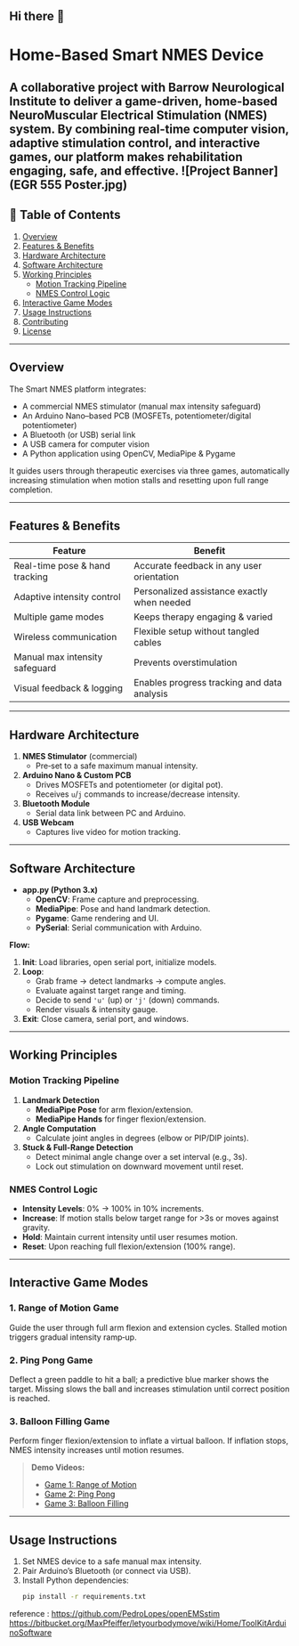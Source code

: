 ## Hi there 👋
# Home-Based Smart NMES Device

A collaborative project with Barrow Neurological Institute to deliver a game-driven, home-based NeuroMuscular Electrical Stimulation (NMES) system. By combining real-time computer vision, adaptive stimulation control, and interactive games, our platform makes rehabilitation engaging, safe, and effective.
![Project Banner](EGR 555 Poster.jpg)
---

## 📑 Table of Contents
1. [Overview](#overview)  
2. [Features & Benefits](#features--benefits)  
3. [Hardware Architecture](#hardware-architecture)  
4. [Software Architecture](#software-architecture)  
5. [Working Principles](#working-principles)  
   - [Motion Tracking Pipeline](#motion-tracking-pipeline)  
   - [NMES Control Logic](#nmes-control-logic)  
6. [Interactive Game Modes](#interactive-game-modes)  
7. [Usage Instructions](#usage-instructions)  
8. [Contributing](#contributing)  
9. [License](#license)  

---

## Overview
The Smart NMES platform integrates:  
- A commercial NMES stimulator (manual max intensity safeguard)  
- An Arduino Nano–based PCB (MOSFETs, potentiometer/digital potentiometer)  
- A Bluetooth (or USB) serial link  
- A USB camera for computer vision  
- A Python application using OpenCV, MediaPipe & Pygame  

It guides users through therapeutic exercises via three games, automatically increasing stimulation when motion stalls and resetting upon full range completion.

---

## Features & Benefits
| Feature                          | Benefit                                                  |
|----------------------------------|----------------------------------------------------------|
| Real-time pose & hand tracking  | Accurate feedback in any user orientation                |
| Adaptive intensity control       | Personalized assistance exactly when needed              |
| Multiple game modes              | Keeps therapy engaging & varied                          |
| Wireless communication           | Flexible setup without tangled cables                    |
| Manual max intensity safeguard   | Prevents overstimulation                                 |
| Visual feedback & logging        | Enables progress tracking and data analysis              |

---

## Hardware Architecture
1. **NMES Stimulator** (commercial)  
   - Pre‑set to a safe maximum manual intensity.  
2. **Arduino Nano & Custom PCB**  
   - Drives MOSFETs and potentiometer (or digital pot).  
   - Receives `u`/`j` commands to increase/decrease intensity.  
3. **Bluetooth Module**  
   - Serial data link between PC and Arduino.  
4. **USB Webcam**  
   - Captures live video for motion tracking.  

---

## Software Architecture
- **app.py (Python 3.x)**  
  - **OpenCV**: Frame capture and preprocessing.  
  - **MediaPipe**: Pose and hand landmark detection.  
  - **Pygame**: Game rendering and UI.  
  - **PySerial**: Serial communication with Arduino.  

**Flow:**  
1. **Init**: Load libraries, open serial port, initialize models.  
2. **Loop**:  
   - Grab frame → detect landmarks → compute angles.  
   - Evaluate against target range and timing.  
   - Decide to send `'u'` (up) or `'j'` (down) commands.  
   - Render visuals & intensity gauge.  
3. **Exit**: Close camera, serial port, and windows.  

---

## Working Principles

### Motion Tracking Pipeline
1. **Landmark Detection**  
   - **MediaPipe Pose** for arm flexion/extension.  
   - **MediaPipe Hands** for finger flexion/extension.  
2. **Angle Computation**  
   - Calculate joint angles in degrees (elbow or PIP/DIP joints).  
3. **Stuck & Full-Range Detection**  
   - Detect minimal angle change over a set interval (e.g., 3s).  
   - Lock out stimulation on downward movement until reset.  

### NMES Control Logic
- **Intensity Levels**: 0% → 100% in 10% increments.  
- **Increase**: If motion stalls below target range for >3s or moves against gravity.  
- **Hold**: Maintain current intensity until user resumes motion.  
- **Reset**: Upon reaching full flexion/extension (100% range).  

---

## Interactive Game Modes

### 1. Range of Motion Game
Guide the user through full arm flexion and extension cycles. Stalled motion triggers gradual intensity ramp‑up.

### 2. Ping Pong Game
Deflect a green paddle to hit a ball; a predictive blue marker shows the target. Missing slows the ball and increases stimulation until correct position is reached.

### 3. Balloon Filling Game
Perform finger flexion/extension to inflate a virtual balloon. If inflation stops, NMES intensity increases until motion resumes.

> **Demo Videos:**  
> - [Game 1: Range of Motion](https://youtu.be/y0tVo8uiLJE)  
> - [Game 2: Ping Pong](https://youtu.be/1X4XvW03p7I)  
> - [Game 3: Balloon Filling](https://youtu.be/d7rLdNfFJ88)  

---

## Usage Instructions
1. Set NMES device to a safe manual max intensity.  
2. Pair Arduino’s Bluetooth (or connect via USB).  
3. Install Python dependencies:  
   ```bash
   pip install -r requirements.txt
reference : https://github.com/PedroLopes/openEMSstim
https://bitbucket.org/MaxPfeiffer/letyourbodymove/wiki/Home/ToolKitArduinoSoftware
